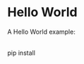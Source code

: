 # Hello World
A Hello World example:


<example-box path="Hello_World/examples/BasicStructure" file="example.py"></example-box><br>
<copy-paste-box>pip install</copy-paste-box>
